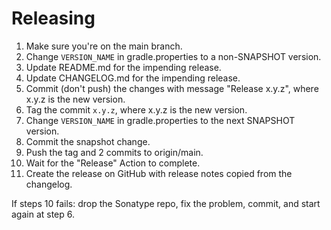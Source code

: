 # Releasing

 1. Make sure you're on the main branch.
 2. Change `VERSION_NAME` in gradle.properties to a non-SNAPSHOT version.
 3. Update README.md for the impending release.
 4. Update CHANGELOG.md for the impending release.
 5. Commit (don't push) the changes with message "Release x.y.z", where x.y.z is the new version.
 6. Tag the commit `x.y.z`, where x.y.z is the new version.
 7. Change `VERSION_NAME` in gradle.properties to the next SNAPSHOT version.
 8. Commit the snapshot change.
 9. Push the tag and 2 commits to origin/main.
10. Wait for the "Release" Action to complete.
11. Create the release on GitHub with release notes copied from the changelog.

If steps 10 fails: drop the Sonatype repo, fix the problem, commit, and start again at step 6.
